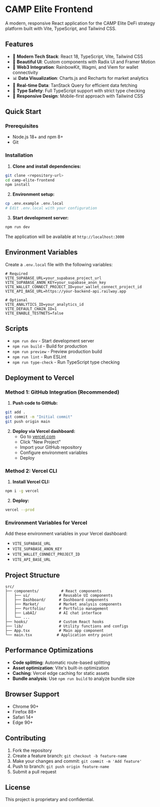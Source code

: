 # CAMP Elite Frontend

A modern, responsive React application for the CAMP Elite DeFi strategy platform built with Vite, TypeScript, and Tailwind CSS.

## Features

- 🚀 **Modern Tech Stack**: React 18, TypeScript, Vite, Tailwind CSS
- 🎨 **Beautiful UI**: Custom components with Radix UI and Framer Motion
- 🔗 **Web3 Integration**: RainbowKit, Wagmi, and Viem for wallet connectivity
- 📊 **Data Visualization**: Charts.js and Recharts for market analytics
- 🔄 **Real-time Data**: TanStack Query for efficient data fetching
- 🎯 **Type Safety**: Full TypeScript support with strict type checking
- 📱 **Responsive Design**: Mobile-first approach with Tailwind CSS

## Quick Start

### Prerequisites

- Node.js 18+ and npm 8+
- Git

### Installation

1. **Clone and install dependencies:**
```bash
git clone <repository-url>
cd camp-elite-frontend
npm install
```

2. **Environment setup:**
```bash
cp .env.example .env.local
# Edit .env.local with your configuration
```

3. **Start development server:**
```bash
npm run dev
```

The application will be available at `http://localhost:3000`

## Environment Variables

Create a `.env.local` file with the following variables:

```env
# Required
VITE_SUPABASE_URL=your_supabase_project_url
VITE_SUPABASE_ANON_KEY=your_supabase_anon_key
VITE_WALLET_CONNECT_PROJECT_ID=your_wallet_connect_project_id
VITE_API_BASE_URL=https://your-backend-api.railway.app

# Optional
VITE_ANALYTICS_ID=your_analytics_id
VITE_DEFAULT_CHAIN_ID=1
VITE_ENABLE_TESTNETS=false
```

## Scripts

- `npm run dev` - Start development server
- `npm run build` - Build for production
- `npm run preview` - Preview production build
- `npm run lint` - Run ESLint
- `npm run type-check` - Run TypeScript type checking

## Deployment to Vercel

### Method 1: GitHub Integration (Recommended)

1. **Push code to GitHub:**
```bash
git add .
git commit -m "Initial commit"
git push origin main
```

2. **Deploy via Vercel dashboard:**
   - Go to [vercel.com](https://vercel.com)
   - Click "New Project"
   - Import your GitHub repository
   - Configure environment variables
   - Deploy

### Method 2: Vercel CLI

1. **Install Vercel CLI:**
```bash
npm i -g vercel
```

2. **Deploy:**
```bash
vercel --prod
```

### Environment Variables for Vercel

Add these environment variables in your Vercel dashboard:

- `VITE_SUPABASE_URL`
- `VITE_SUPABASE_ANON_KEY`
- `VITE_WALLET_CONNECT_PROJECT_ID`
- `VITE_API_BASE_URL`

## Project Structure

```
src/
├── components/          # React components
│   ├── ui/             # Reusable UI components
│   ├── Dashboard/      # Dashboard components
│   ├── Market/         # Market analysis components
│   ├── Portfolio/      # Portfolio management
│   ├── LabAI/          # AI chat interface
│   └── ...
├── hooks/              # Custom React hooks
├── lib/                # Utility functions and configs
├── App.tsx             # Main app component
└── main.tsx           # Application entry point
```

## Performance Optimizations

- **Code splitting**: Automatic route-based splitting
- **Asset optimization**: Vite's built-in optimization
- **Caching**: Vercel edge caching for static assets
- **Bundle analysis**: Use `npm run build` to analyze bundle size

## Browser Support

- Chrome 90+
- Firefox 88+
- Safari 14+
- Edge 90+

## Contributing

1. Fork the repository
2. Create a feature branch: `git checkout -b feature-name`
3. Make your changes and commit: `git commit -m 'Add feature'`
4. Push to branch: `git push origin feature-name`
5. Submit a pull request

## License

This project is proprietary and confidential.
